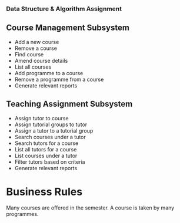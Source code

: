 ### Data Structure & Algorithm Assignment

## Course Management Subsystem
- Add a new course
- Remove a course
- Find course
- Amend course details
- List all courses
- Add programme to a course
- Remove a programme from a course
- Generate relevant reports

## Teaching Assignment Subsystem
- Assign tutor to course
- Assign tutorial groups to tutor
- Assign a tutor to a tutorial group
- Search courses under a tutor
- Search tutors for a course
- List all tutors for a course
- List courses under a tutor
- Filter tutors based on criteria
- Generate relevant reports

# Business Rules
Many courses are offered in the semester.
A course is taken by many programmes.
